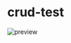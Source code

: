 # crud-test
![preview](https://user-images.githubusercontent.com/76560887/178522048-fc768b48-6a6e-44d7-8977-32be4f99e617.png)
